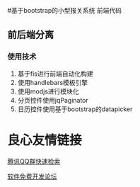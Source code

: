 #基于bootstrap的小型报关系统 前端代码

## 前后端分离

### 使用技术

1. 基于fis进行前端自动化构建
2. 使用handlebars模板引擎
3. 使用modjs进行模块化
4. 分页控件使用jqPaginator
5. 日历控件使用基于bootstrap的datapicker



 # 良心友情链接

[腾讯QQ群快速检索](http://u.720life.cn/s/8cf73f7c)

[软件免费开发论坛](http://u.720life.cn/s/bbb01dc0)